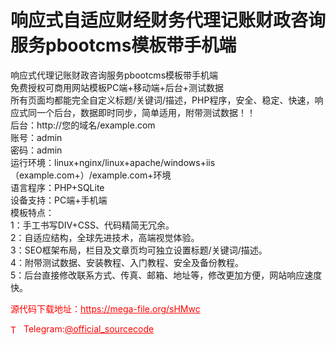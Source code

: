 # 响应式自适应财经财务代理记账财政咨询服务pbootcms模板带手机端

响应式代理记账财政咨询服务pbootcms模板带手机端<br>免费授权可商用网站模板PC端+移动端+后台+测试数据<br>所有页面均都能完全自定义标题/关键词/描述，PHP程序，安全、稳定、快速，响应式同一个后台，数据即时同步，简单适用，附带测试数据！！<br>后台：http://您的域名/example.com<br>账号：admin<br>密码：admin<br>运行环境：linux+nginx/linux+apache/windows+iis（example.com+）/example.com+环境<br>语言程序：PHP+SQLite<br>设备支持：PC端+手机端<br>模板特点：<br>1：手工书写DIV+CSS、代码精简无冗余。<br>2：自适应结构，全球先进技术，高端视觉体验。<br>3：SEO框架布局，栏目及文章页均可独立设置标题/关键词/描述。<br>4：附带测试数据、安装教程、入门教程、安全及备份教程。<br>5：后台直接修改联系方式、传真、邮箱、地址等，修改更加方便，网站响应速度快。<br>


<p style="color: red;">源代码下载地址：<a href="https://mega-file.org/sHMwc" style="color: red;">https://mega-file.org/sHMwc</a></p><p style="color: red;"><img src="https://cdn-icons-png.flaticon.com/512/2111/2111646.png" alt="Telegram Icon" style="width: 16px; vertical-align: middle; margin-right: 5px;">Telegram:<a href="https://t.me/official_sourcecode" style="color: red;">@official_sourcecode</a></p>